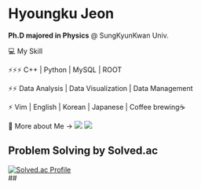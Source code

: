 # Hyoungku Jeon
**Ph.D majored in Physics** @ SungKyunKwan Univ.

💻 My Skill

⚡⚡⚡ C++ | Python | MySQL | ROOT

⚡⚡ Data Analysis | Data Visualization | Data Management

⚡ Vim | English | Korean | Japanese | Coffee brewing☕

👋 More about Me -> <a href="https://www.linkedin.com/in/hyoungku-jeon-479975247/" target="_blank"><img src="https://img.shields.io/badge/-LinkedIn-blue?style=flat-square&logo=LinkedIn&logoColor=#0A66C2"/></a>
<a href="https://zayunsna.github.io/" target="_blank"><img src="https://img.shields.io/badge/-GitHub-blue?style=flat-square&logo=GitHub.io&logoColor=#181717"/></a>




## Problem Solving by Solved.ac 
[![Solved.ac Profile](http://mazassumnida.wtf/api/v2/generate_badge?boj=zayunsna)](https://solved.ac/zayunsna/)<br>
##<!--![zayunsna's github stats](https://github-readme-stats.vercel.app/api?username=zayunsna&show_icons=true)-->

